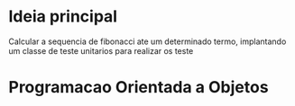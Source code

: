 
# Ideia principal
Calcular a sequencia de fibonacci ate um determinado termo, implantando um classe de teste unitarios para realizar os teste

# Programacao Orientada a Objetos
